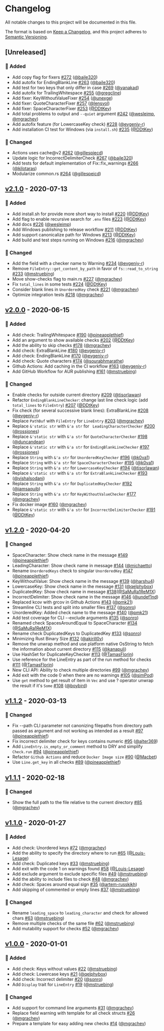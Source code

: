 # Changelog
All notable changes to this project will be documented in this file.

The format is based on [Keep a Changelog](https://keepachangelog.com/en/1.0.0),
and this project adheres to [Semantic Versioning](https://semver.org/spec/v2.0.0.html).

## [Unreleased]
### 🚀 Added
- Add copy flag for fixers [#272](https://github.com/dotenv-linter/dotenv-linter/pull/272) ([@baile320](https://github.com/baile320))
- Add autofix for EndingBlankLine [#263](https://github.com/dotenv-linter/dotenv-linter/pull/263) ([@baile320](https://github.com/baile320))
- Add test for two keys that only differ in case [#269](https://github.com/dotenv-linter/dotenv-linter/pull/269) ([@yanakad](https://github.com/yanakad))
- Add autofix for TrailingWhitespace [#255](https://github.com/dotenv-linter/dotenv-linter/pull/255) ([@gregcline](https://github.com/gregcline))
- Add fixer: KeyWithoutValueFixer [#254](https://github.com/dotenv-linter/dotenv-linter/pull/254) ([@unexge](https://github.com/unexge))
- Add fixer: QuoteCharacterFixer [#257](https://github.com/dotenv-linter/dotenv-linter/pull/257) ([@lensvol](https://github.com/lensvol))
- Add fixer: SpaceCharacterFixer [#253](https://github.com/dotenv-linter/dotenv-linter/pull/253) ([@DDtKey](https://github.com/DDtKey))
- Add total problems to output and `--quiet` argument [#242](https://github.com/dotenv-linter/dotenv-linter/pull/242) ([@wesleimp](https://github.com/wesleimp), [@mgrachev](https://github.com/mgrachev))
- Add autofix feature (for LowercaseKey check) [#228](https://github.com/dotenv-linter/dotenv-linter/pull/228) ([@evgeniy-r](https://github.com/evgeniy-r))
- Add installation CI test for Windows (via `install.sh`) [#235](https://github.com/dotenv-linter/dotenv-linter/pull/235) ([@DDtKey](https://github.com/DDtKey))

### 🔧 Changed
- Actions uses cache@v2 [#262](https://github.com/dotenv-linter/dotenv-linter/pull/262) ([@gillespiecd](https://github.com/gillespiecd))
- Update logic for IncorrectDelimiterCheck [#267](https://github.com/dotenv-linter/dotenv-linter/pull/267) ([@baile320](https://github.com/baile320))
- Add tests for default implementation of Fix::fix_warnings [#266](https://github.com/dotenv-linter/dotenv-linter/pull/266) ([@kilotaras](https://github.com/kilotaras))
- Modularize common.rs [#264](https://github.com/dotenv-linter/dotenv-linter/pull/264) ([@gillespeicd](https://github.com/gillespiecd))

## [v2.1.0] - 2020-07-13
### 🚀 Added
- Add install.sh for provide more short way to install [#220](https://github.com/dotenv-linter/dotenv-linter/pull/220) ([@DDtKey](https://github.com/DDtKey))
- Add flag to enable recursive search for `.env` files [#223](https://github.com/dotenv-linter/dotenv-linter/pull/223) ([@DDtKey](https://github.com/DDtKey))
- Add docs [#226](https://github.com/dotenv-linter/dotenv-linter/pull/226) ([@wesleimp](https://github.com/wesleimp))
- Add Windows publishing to release workflow [#211](https://github.com/dotenv-linter/dotenv-linter/pull/211) ([@DDtKey](https://github.com/DDtKey))
- Add support canonicalize path for Windows [#213](https://github.com/dotenv-linter/dotenv-linter/pull/213) ([@DDtKey](https://github.com/DDtKey))
- Add build and test steps running on Windows [#216](https://github.com/dotenv-linter/dotenv-linter/pull/216) ([@mgrachev](https://github.com/mgrachev))

### 🔧 Changed
- Add the field with a checker name to Warning [#234](https://github.com/dotenv-linter/dotenv-linter/pull/234) ([@evgeniy-r](https://github.com/evgeniy-r))
- Remove `FileEntry::get_content_by_path` in favor of `fs::read_to_string` [#233](https://github.com/dotenv-linter/dotenv-linter/pull/233) ([@mstruebing](https://github.com/mstruebing))
- Move show-checks flag to main.rs [#227](https://github.com/dotenv-linter/dotenv-linter/pull/227) ([@mgrachev](https://github.com/mgrachev))
- Fix `total_lines` in some tests [#224](https://github.com/dotenv-linter/dotenv-linter/pull/224) ([@DDtKey](https://github.com/DDtKey))
- Consider blank lines in `UnorderedKey` check [#221](https://github.com/dotenv-linter/dotenv-linter/pull/221) ([@mgrachev](https://github.com/mgrachev))
- Optimize integration tests [#218](https://github.com/dotenv-linter/dotenv-linter/pull/218) ([@mgrachev](https://github.com/mgrachev))

## [v2.0.0] - 2020-06-15
### 🚀 Added
- Add check: TrailingWhitespace [#190](https://github.com/dotenv-linter/dotenv-linter/pull/190) ([@pineapplethief](https://github.com/pineapplethief))
- Add an argument to show available checks [#202](https://github.com/dotenv-linter/dotenv-linter/pull/202) ([@DDtKey](https://github.com/DDtKey))
- Add the ability to skip checks [#178](https://github.com/dotenv-linter/dotenv-linter/pull/178) ([@mgrachev](https://github.com/mgrachev))
- Add check: ExtraBlankLine [#180](https://github.com/dotenv-linter/dotenv-linter/pull/180) ([@evgeniy-r](https://github.com/evgeniy-r))
- Add check: EndingBlankLine [#170](https://github.com/dotenv-linter/dotenv-linter/pull/170) ([@evgeniy-r](https://github.com/evgeniy-r))
- Add check: Quote characters [#174](https://github.com/dotenv-linter/dotenv-linter/pull/174) ([@sourabhmarathe](https://github.com/sourabhmarathe))
- Github Actions: Add caching in the CI workflow [#163](https://github.com/dotenv-linter/dotenv-linter/pull/163) ([@evgeniy-r](https://github.com/evgeniy-r))
- Add GitHub Workflow for AUR publishing [#161](https://github.com/dotenv-linter/dotenv-linter/pull/161) ([@mstruebing](https://github.com/mstruebing))

### 🔧 Changed
- Enable checks for outside current directory [#209](https://github.com/dotenv-linter/dotenv-linter/pull/209) ([@tisorlawan](https://github.com/tisorlawan))
- Refactor `EndingBlankLineChecker`: change last line check logic (add `total_lines` to `FileEntry`) [#207](https://github.com/dotenv-linter/dotenv-linter/pull/207) ([@DDtKey](https://github.com/DDtKey))
- Fix check (for several successive blank lines): ExtraBlankLine [#208](https://github.com/dotenv-linter/dotenv-linter/pull/208) ([@evgeniy-r](https://github.com/evgeniy-r))
- Replace `PathBuf` with `FileEntry` for `LineEntry` [#203](https://github.com/dotenv-linter/dotenv-linter/pull/203) ([@mgrachev](https://github.com/mgrachev))
- Replace `&'static str` with `&'a str` for ` LeadingCharacterChecker` [#200](https://github.com/dotenv-linter/dotenv-linter/pull/200) ([@rossjones](https://github.com/rossjones))
- Replace `&'static str` with `&'a str` for `QuoteCharacterChecker` [#198](https://github.com/dotenv-linter/dotenv-linter/pull/198) ([@duncandean](https://github.com/duncandean))
- Replace `&'static str` with `&'a str` for `EndingBlankLineChecker` [#197](https://github.com/dotenv-linter/dotenv-linter/pull/197) ([@rossjones](https://github.com/rossjones))
- Replace `String` with `&'a str` for `UnorderedKeyChecker` [#196](https://github.com/dotenv-linter/dotenv-linter/pull/196) ([@k0va1](https://github.com/k0va1))
- Replace `String` with `&'a str` for `SpaceCharacterChecker` [#195](https://github.com/dotenv-linter/dotenv-linter/pull/195) ([@k0va1](https://github.com/k0va1))
- Replace `String` with `&'a str` for `LowercaseKeyChecker` [#194](https://github.com/dotenv-linter/dotenv-linter/pull/194) ([@tisorlawan](https://github.com/tisorlawan))
- Replace `&'static str` with `&'a str` for `ExtraBlankLineChecker` [#193](https://github.com/dotenv-linter/dotenv-linter/pull/193) ([@vishalsodani](https://github.com/vishalsodani))
- Replace `String` with `&'a str` for `DuplicatedKeyChecker` [#192](https://github.com/dotenv-linter/dotenv-linter/pull/192) ([@iamsaquib](https://github.com/iamsaquib))
- Replace `String` with `&'a str` for `KeyWithoutValueChecker` [#177](https://github.com/dotenv-linter/dotenv-linter/pull/177) ([@mgrachev](https://github.com/mgrachev))
- Fix docker image [#160](https://github.com/dotenv-linter/dotenv-linter/pull/160) ([@mgrachev](https://github.com/mgrachev))
- Replace `&'static str` with `&'a str` for `IncorrectDelimiterChecker` [#191](https://github.com/dotenv-linter/dotenv-linter/pull/191) ([@DDtKey](https://github.com/DDtKey))

## [v1.2.0] - 2020-04-20
### 🔧 Changed
- SpaceCharacter: Show check name in the message [#149](https://github.com/dotenv-linter/dotenv-linter/pull/149) ([@pineapplethief](https://github.com/pineapplethief))
- LeadingCharacter: Show check name in message [#144](https://github.com/dotenv-linter/dotenv-linter/pull/144) ([@michaetto](https://github.com/michaetto))
- Rename `UnorderedKeys` check to singular `UnorderedKey` [#147](https://github.com/dotenv-linter/dotenv-linter/pull/147) ([@pineapplethief](https://github.com/pineapplethief))
- KeyWithoutValue: Show check name in the message [#139](https://github.com/dotenv-linter/dotenv-linter/pull/139) ([@harshu4](https://github.com/harshu4))
- LowercaseKey: Show check name in the message [#131](https://github.com/dotenv-linter/dotenv-linter/pull/131) ([@qelphybox](https://github.com/qelphybox))
- DuplicatedKey: Show check name in message [#138](https://github.com/dotenv-linter/dotenv-linter/pull/138)([@SaMuRa1ReM1X](https://github.com/SaMuRa1ReM1X))
- IncorrectDelimiter: Show check name in the message [#146](https://github.com/dotenv-linter/dotenv-linter/pull/146) ([@undef1nd](https://github.com/undef1nd))
- Replaced kcov with grcov in Github Actions [#143](https://github.com/dotenv-linter/dotenv-linter/pull/143) ([@pmk21](https://github.com/pmk21))
- Streamline CLI tests and split into smaller files [#137](https://github.com/dotenv-linter/dotenv-linter/pull/137) ([@sonro](https://github.com/sonro))
- UnorderedKey: Added check name to the message [#140](https://github.com/dotenv-linter/dotenv-linter/pull/140) ([@pmk21](https://github.com/pmk21))
- Add test coverage for CLI --exclude arguments [#135](https://github.com/dotenv-linter/dotenv-linter/pull/135) ([@sonro](https://github.com/sonro))
- Renamed check SpacesAroundEqual to SpaceCharacter [#134](https://github.com/dotenv-linter/dotenv-linter/pull/134) ([@SaMuRa1ReM1X](https://github.com/SaMuRa1ReM1X))
- Rename check DuplicatedKeys to DuplicatedKey [#133](https://github.com/dotenv-linter/dotenv-linter/pull/133) ([@sonro](https://github.com/sonro))
- Minimizing Rust Binary Size [#132](https://github.com/dotenv-linter/dotenv-linter/pull/132) ([@akirill0v](https://github.com/akirill0v))
- Remove the unwrap method and use platform native OsString to fetch the information about current directory [#115](https://github.com/dotenv-linter/dotenv-linter/pull/115) ([@kanapuli](https://github.com/kanapuli))
- Use HashSet for DuplicateKeyChecker [#113](https://github.com/dotenv-linter/dotenv-linter/pull/113) ([@TamasFlorin](https://github.com/TamasFlorin))
- Use reference for the LineEntry as part of the run method for checks [#111](https://github.com/dotenv-linter/dotenv-linter/pull/111) ([@TamasFlorin](https://github.com/TamasFlorin))
- New CLI API: Ability to check multiple directories [#99](https://github.com/dotenv-linter/dotenv-linter/pull/99) ([@mgrachev](https://github.com/mgrachev))
- Add exit with the code 0 when there are no warnings [#105](https://github.com/dotenv-linter/dotenv-linter/pull/105) ([@simPod](https://github.com/simPod))
- Use `get` method to get result of item in `Vec` and use ? operator unwrap the result if it's `Some` [#108](https://github.com/dotenv-linter/dotenv-linter/pull/108) ([@boybird](https://github.com/boybird))

## [v1.1.2] - 2020-03-13
### 🔧 Changed
- Fix --path CLI parameter not canonizing filepaths from directory path passed as argument and not working as intended as a result [#97](https://github.com/dotenv-linter/dotenv-linter/pull/97) ([@pineapplethief](https://github.com/pineapplethief))
- Fix incorrect delimiter check for keys contains numeric [#95](https://github.com/dotenv-linter/dotenv-linter/pull/95) ([@alter369](https://github.com/alter369))
- Add `LineEntry.is_empty_or_comment` method to DRY and simplify `Check.run` [#94](https://github.com/dotenv-linter/dotenv-linter/pull/94) ([@pineapplethief](https://github.com/pineapplethief))
- Refactor `Github Actions` and reduce `Docker Image size` [#90](https://github.com/dotenv-linter/dotenv-linter/pull/90) ([@Macbet](https://github.com/Macbet))
- Use `Line.get_key` in all checks [#89](https://github.com/dotenv-linter/dotenv-linter/pull/89) ([@pineapplethief](https://github.com/pineapplethief))

## [v1.1.1] - 2020-02-18
### 🔧 Changed
- Show the full path to the file relative to the current directory [#85](https://github.com/dotenv-linter/dotenv-linter/pull/85) ([@mgrachev](https://github.com/mgrachev))

## [v1.1.0] - 2020-01-27
### 🚀 Added
- Add check: Unordered keys [#72](https://github.com/dotenv-linter/dotenv-linter/pull/72) ([@mgrachev](https://github.com/mgrachev))
- Add the ability to specify the directory where to run [#65](https://github.com/dotenv-linter/dotenv-linter/pull/65) ([@Louis-Lesage](https://github.com/Louis-Lesage))
- Add check: Duplicated keys [#33](https://github.com/dotenv-linter/dotenv-linter/pull/33) ([@mstruebing](https://github.com/mstruebing))
- Add exit with the code 1 on warnings found [#58](https://github.com/dotenv-linter/dotenv-linter/pull/58) ([@Louis-Lesage](https://github.com/Louis-Lesage))
- Add exclude argument to exclude specific files [#49](https://github.com/dotenv-linter/dotenv-linter/pull/49) ([@mstruebing](https://github.com/mstruebing))
- Add the ability to include files to check [#48](https://github.com/dotenv-linter/dotenv-linter/pull/48) ([@mgrachev](https://github.com/mgrachev))
- Add check: Spaces around equal sign [#35](https://github.com/dotenv-linter/dotenv-linter/pull/35) ([@artem-russkikh](https://github.com/artem-russkikh))
- Add skipping of commented or empty lines [#37](https://github.com/dotenv-linter/dotenv-linter/pull/37) ([@mstruebing](https://github.com/mstruebing))

### 🔧 Changed
- Rename `leading_space` to `leading_character` and check for allowed chars [#63](https://github.com/dotenv-linter/dotenv-linter/pull/63) ([@mstruebing](https://github.com/mstruebing))
- Remove multiple checks of the same file [#62](https://github.com/dotenv-linter/dotenv-linter/pull/62) ([@mstruebing](https://github.com/mstruebing))
- Add mutability support for checks [#52](https://github.com/dotenv-linter/dotenv-linter/pull/52) ([@mgrachev](https://github.com/mgrachev))

## [v1.0.0] - 2020-01-01
### 🚀 Added
- Add check: Keys without values [#22](https://github.com/dotenv-linter/dotenv-linter/pull/22) ([@mstruebing](https://github.com/mstruebing))
- Add check: Lowercase keys [#21](https://github.com/dotenv-linter/dotenv-linter/pull/21) ([@qelphybox](https://github.com/qelphybox))
- Add check: Incorrect delimiter [#20](https://github.com/dotenv-linter/dotenv-linter/pull/20) ([@sonro](https://github.com/sonro))
- Add `Display` trait for `LineEntry` [#19](https://github.com/dotenv-linter/dotenv-linter/pull/19) ([@mstruebing](https://github.com/mstruebing))

### 🔧 Changed
- Add support for command line arguments [#31](https://github.com/dotenv-linter/dotenv-linter/pull/31) ([@mgrachev](https://github.com/mgrachev))
- Replace field warning with template for all check structs [#26](https://github.com/dotenv-linter/dotenv-linter/pull/26) ([@mgrachev](https://github.com/mgrachev))
- Prepare a template for easy adding new checks [#14](https://github.com/dotenv-linter/dotenv-linter/pull/14) ([@mgrachev](https://github.com/mgrachev))

[v2.1.0]: https://github.com/dotenv-linter/dotenv-linter/releases/tag/v2.1.0
[v2.0.0]: https://github.com/dotenv-linter/dotenv-linter/releases/tag/v2.0.0
[v1.2.0]: https://github.com/dotenv-linter/dotenv-linter/releases/tag/v1.2.0
[v1.1.2]: https://github.com/dotenv-linter/dotenv-linter/releases/tag/v1.1.2
[v1.1.1]: https://github.com/dotenv-linter/dotenv-linter/releases/tag/v1.1.1
[v1.1.0]: https://github.com/dotenv-linter/dotenv-linter/releases/tag/v1.1.0
[v1.0.0]: https://github.com/dotenv-linter/dotenv-linter/releases/tag/v1.0.0
